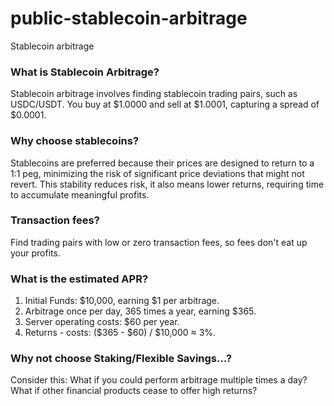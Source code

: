 # public-stablecoin-arbitrage
Stablecoin arbitrage

### What is Stablecoin Arbitrage?
Stablecoin arbitrage involves finding stablecoin trading pairs, such as USDC/USDT. You buy at $1.0000 and sell at $1.0001, capturing a spread of $0.0001.

### Why choose stablecoins?
Stablecoins are preferred because their prices are designed to return to a 1:1 peg, minimizing the risk of significant price deviations that might not revert. This stability reduces risk, it also means lower returns, requiring time to accumulate meaningful profits.

### Transaction fees?
Find trading pairs with low or zero transaction fees, so fees don't eat up your profits.

### What is the estimated APR?
1. Initial Funds: $10,000, earning $1 per arbitrage.
2. Arbitrage once per day, 365 times a year, earning $365.
3. Server operating costs: $60 per year.
4. Returns - costs: ($365 - $60) / $10,000 ≈ 3%.

### Why not choose Staking/Flexible Savings...?
Consider this: What if you could perform arbitrage multiple times a day? What if other financial products cease to offer high returns?
